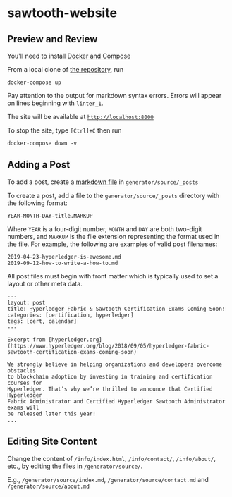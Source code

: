 # sawtooth-website

## Preview and Review

You'll need to install
[Docker and Compose](https://docs.docker.com/compose/install/)

From a local clone of
[the repository](https://github.com/hyperledger/sawtooth-website), run

```
docker-compose up
```

Pay attention to the output for markdown syntax errors. Errors will appear on lines beginning with `linter_1`.

The site will be available at [`http://localhost:8000`](http://localhost:8000)

To stop the site, type `[Ctrl]+C` then run

```
docker-compose down -v
```

## Adding a Post

To add a post, create a
[markdown file](https://kramdown.gettalong.org/quickref.html)
in `generator/source/_posts`

To create a post, add a file to the `generator/source/_posts` directory with the
following format:

```
YEAR-MONTH-DAY-title.MARKUP
```

Where `YEAR` is a four-digit number, `MONTH` and `DAY` are both two-digit
numbers, and `MARKUP` is the file extension representing the format used in the
file. For example, the following are examples of valid post filenames:

```
2019-04-23-hyperledger-is-awesome.md
2019-09-12-how-to-write-a-how-to.md
```

All post files must begin with front matter which is typically used to set a
layout or other meta data.

```
---
layout: post
title: Hyperledger Fabric & Sawtooth Certification Exams Coming Soon!
categories: [certification, hyperledger]
tags: [cert, calendar]
---

Excerpt from [hyperledger.org](https://www.hyperledger.org/blog/2018/09/05/hyperledger-fabric-sawtooth-certification-exams-coming-soon)

We strongly believe in helping organizations and developers overcome obstacles
to blockchain adoption by investing in training and certification courses for
Hyperledger. That’s why we’re thrilled to announce that Certified Hyperledger
Fabric Administrator and Certified Hyperledger Sawtooth Administrator exams will
be released later this year!
...
```

## Editing Site Content

Change the content of `/info/index.html`, `/info/contact/`, `/info/about/`,
etc., by editing the files in `/generator/source/`.

E.g., `/generator/source/index.md`, `/generator/source/contact.md` and
`/generator/source/about.md`